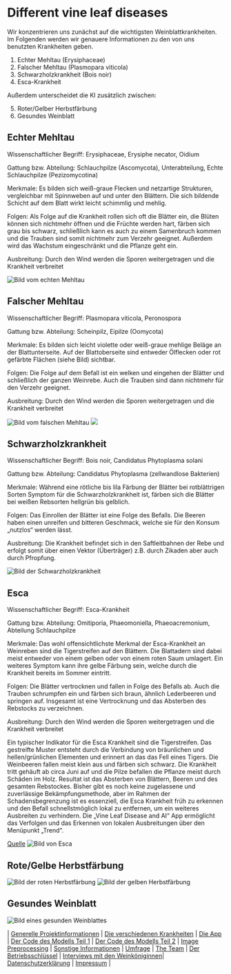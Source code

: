 # Different vine leaf diseases

Wir konzentrieren uns zunächst auf die wichtigsten Weinblattkrankheiten. Im Folgenden werden wir genauere Informationen zu den von uns benutzten Krankheiten geben.

1. Echter Mehltau (Erysiphaceae)
2. Falscher Mehltau (Plasmopara viticola)
3. Schwarzholzkrankheit (Bois noir)
4. Esca-Krankheit

Außerdem unterscheidet die KI zusätzlich zwischen:

5. Roter/Gelber Herbstfärbung
6. Gesundes Weinblatt

## Echter Mehltau

Wissenschaftlicher Begriff:	Erysiphaceae, Erysiphe necator, Oidium

Gattung bzw. Abteilung:	Schlauchpilze (Ascomycota), Unterabteilung, Echte Schlauchpilze (Pezizomycotina)

Merkmale:	Es bilden sich weiß-graue Flecken und netzartige Strukturen, vergleichbar mit Spinnweben auf und unter den Blättern. Die sich bildende Schicht auf dem Blatt wirkt leicht schimmlig und mehlig.

Folgen:	Als Folge auf die Krankheit rollen sich oft die Blätter ein, die Blüten können sich nichtmehr öffnen und die Früchte werden hart, färben sich grau bis schwarz, schließlich kann es auch zu einem Samenbruch kommen und die Trauben sind somit nichtmehr zum Verzehr geeignet. Außerdem wird das Wachstum eingeschränkt und die Pflanze geht ein.

Ausbreitung:	Durch den Wind werden die Sporen weitergetragen und die Krankheit verbreitet

![Bild vom echten Mehltau](./DSC_0036.JPG)

## Falscher Mehltau
Wissenschaftlicher Begriff: Plasmopara viticola, Peronospora

Gattung bzw. Abteilung: Scheinpilz, Eipilze (Oomycota)

Merkmale: Es bilden sich leicht violette oder weiß-graue mehlige Beläge an der Blattunterseite. Auf der Blattoberseite sind entweder Ölflecken oder rot gefärbte Flächen (siehe Bild) sichtbar.

Folgen: Die Folge auf dem Befall ist ein welken und eingehen der Blätter und schließlich der ganzen Weinrebe. Auch die Trauben sind dann nichtmehr für den Verzehr geeignet.

Ausbreitung: Durch den Wind werden die Sporen weitergetragen und die Krankheit verbreitet

![Bild vom falschen Mehltau](./DSC_0159.JPG)
![](./f34c1f70-5f11-45e7-83aa-af7534d35027.jpg)
## Schwarzholzkrankheit

Wissenschaftlicher Begriff: Bois noir, Candidatus Phytoplasma solani

Gattung bzw. Abteilung: Candidatus Phytoplasma (zellwandlose Bakterien)

Merkmale: Während eine rötliche bis lila Färbung der Blätter bei rotblättrigen Sorten Symptom für die Schwarzholzkrankheit ist, färben sich die Blätter bei weißen Rebsorten hellgrün bis gelblich.

Folgen: Das Einrollen der Blätter ist eine Folge des Befalls. Die Beeren haben einen unreifen und bitteren Geschmack, welche sie für den Konsum „nutzlos“ werden lässt.

Ausbreitung: Die Krankheit befindet sich in den Saftleitbahnen der Rebe und erfolgt somit über einen Vektor (Überträger) z.B. durch Zikaden aber auch durch Pfropfung.

![Bild der Schwarzholzkrankheit](./Schwarzholzkrankheit_Bild.jpg)
## Esca

Wissenschaftlicher Begriff: Esca-Krankheit

Gattung bzw. Abteilung: Omitiporia, Phaeomoniella, Phaeoacremonium, Abteilung Schlauchpilze

Merkmale: Das wohl offensichtlichste Merkmal der Esca-Krankheit an Weinreben sind die Tigerstreifen auf den Blättern. Die Blattadern sind dabei meist entweder von einem gelben oder von einem roten Saum umlagert. Ein weiteres Symptom kann ihre gelbe Färbung sein, welche durch die Krankheit bereits im Sommer eintritt.

Folgen: Die Blätter vertrocknen und fallen in Folge des Befalls ab. Auch die Trauben schrumpfen ein und färben sich braun, ähnlich Lederbeeren und springen auf. Insgesamt ist eine Vertrocknung und das Absterben des Rebstocks zu verzeichnen.

Ausbreitung: Durch den Wind werden die Sporen weitergetragen und die Krankheit verbreitet

Ein typischer Indikator für die Esca Krankheit sind die Tigerstreifen. Das gestreifte Muster entsteht durch die Verbindung von bräunlichen und hellen/grünlichen Elementen und erinnert an das das Fell eines Tigers. Die Weinbeeren fallen meist klein aus und färben sich schwarz.
Die Krankheit tritt gehäuft ab circa Juni auf und die Pilze befallen die Pflanze meist durch Schäden im Holz.
Resultat ist das Absterben von Blättern, Beeren und des gesamten Rebstockes. Bisher gibt es noch keine zugelassene und zuverlässige Bekämpfungsmethode, aber im Rahmen der Schadensbegrenzung ist es essenziell, die Esca Krankheit früh zu erkennen und den Befall schnellstmöglich lokal zu entfernen, um ein weiteres Ausbreiten zu verhindern.
Die „Vine Leaf Disease and AI“ App ermöglicht das Verfolgen und das Erkennen von lokalen Ausbreitungen über den Menüpunkt „Trend“.


[Quelle](https://www.iva.de/iva-magazin/forschung-technik/die-esca-krankheit-breitet-sich-aus)
![Bild von Esca](./esca.JPG)

## Rote/Gelbe Herbstfärbung
![Bild der roten Herbstfärbung](./Rote_Herbstfärbung.jpg)
![Bild der gelben Herbstfärbung](./Gelbe_Herbstfärbung.jpg)
## Gesundes Weinblatt
![Bild eines gesunden Weinblattes](./Gesundes_Weinblatt.jpg)

| [Generelle Projektinformationen](https://matheli.github.io/Vine-leaf-diseases-and-AI/) | [Die verschiedenen Krankheiten](https://matheli.github.io/Vine-leaf-diseases-and-AI/Different-diseases) | [Die App](https://matheli.github.io/Vine-leaf-diseases-and-AI/App) | [Der Code des Modells Teil 1](https://matheli.github.io/Vine-leaf-diseases-and-AI/Code) | [Der Code des Modells Teil 2](https://matheli.github.io/Vine-leaf-diseases-and-AI/Code2) | [Image Preprocessing](https://matheli.github.io/Vine-leaf-diseases-and-AI/ImagePreprocessing) | [Sonstige Informationen](https://matheli.github.io/Vine-leaf-diseases-and-AI/Sonstiges) | [Umfrage](https://matheli.github.io/Vine-leaf-diseases-and-AI/Survey) | [The Team](https://matheli.github.io/Vine-leaf-diseases-and-AI/Team) | [Der Betriebsschlüssel](https://matheli.github.io/Vine-leaf-diseases-and-AI/Betriebsschl%C3%BCssel) | [Interviews mit den Weinköniginnen](https://matheli.github.io/Vine-leaf-diseases-and-AI/Interviews)| [Datenschutzerklärung](https://matheli.github.io/Vine-leaf-diseases-and-AI/Datenschutzerklärung) | [Impressum](https://matheli.github.io/Vine-leaf-diseases-and-AI/Impressum) |

